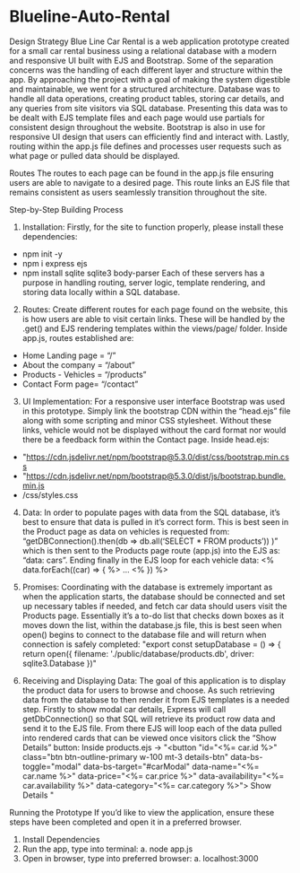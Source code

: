 # Blueline-Auto-Rental

Design Strategy
Blue Line Car Rental is a web application prototype created for a small car rental business using a relational database with a modern and responsive UI built with EJS and Bootstrap. Some of the separation concerns was the handling of each different layer and structure within the app. By approaching the project with a goal of making the system digestible and maintainable, we went for a structured architecture. 
Database was to handle all data operations, creating product tables, storing car details, and any queries from site visitors via SQL database. Presenting this data was to be dealt with EJS template files and each page would use partials for consistent design throughout the website. Bootstrap is also in use for responsive UI design that users can efficiently find and interact with. Lastly, routing within the app.js file defines and processes user requests such as what page or pulled data should be displayed. 

Routes
The routes to each page can be found in the app.js file ensuring users are able to navigate to a desired page. This route links an EJS file that remains consistent as users seamlessly transition throughout the site.

Step-by-Step Building Process
1. Installation: Firstly, for the site to function properly, please install these dependencies:
-	npm init -y
-	npm i express ejs
-	npm install sqlite sqlite3 body-parser
Each of these servers has a purpose in handling routing, server logic, template rendering, and storing data locally within a SQL database.
 
2. Routes: Create different routes for each page found on the website, this is how users are able to visit certain links. These will be handled by the .get() and EJS rendering templates within the views/page/ folder. 
Inside app.js, routes established are:
-	Home Landing page = “/”
-	About the company = “/about”
-	Products - Vehicles = “/products”
-	Contact Form page= “/contact”


3. UI Implementation: For a responsive user interface Bootstrap was used in this prototype. Simply link the bootstrap CDN within the “head.ejs” file along with some scripting and minor CSS stylesheet. Without these links, vehicle would not be displayed without the card format nor would there be a feedback form within the Contact page.
Inside head.ejs:
-	"https://cdn.jsdelivr.net/npm/bootstrap@5.3.0/dist/css/bootstrap.min.css
-	"https://cdn.jsdelivr.net/npm/bootstrap@5.3.0/dist/js/bootstrap.bundle.min.js
-	/css/styles.css


4. Data: In order to populate pages with data from the SQL database, it’s best to ensure that data is pulled in it’s correct form. This is best seen in the Product page as data on vehicles is requested from:
 	“getDBConnection().then(db => db.all(‘SELECT * FROM products’)) )” 
which is then sent to the Products page route (app.js) into the EJS as:
“data: cars”. 
Ending finally in the EJS loop for each vehicle data: 
<% data.forEach((car) => { %> … <% }) %>


5. Promises: Coordinating with the database is extremely important as when the application starts, the database should be connected and set up necessary tables if needed, and fetch car data should users visit the Products page. Essentially it’s a to-do list that checks down boxes as it moves down the list, within the database.js file, this is best seen when open() begins to connect to the database file and will return when connection is safely completed:
"export const setupDatabase = () => {
  return open({
    filename: './public/database/products.db',
    driver: sqlite3.Database 
})"


6. Receiving and Displaying Data: The goal of this application is to display the product data for users to browse and choose. As such retrieving data from the database to then render it from EJS templates is a needed step. Firstly to show modal car details, Express will call getDbConnection() so that SQL will retrieve its product row data and send it to the EJS file. From there EJS will loop each of the data pulled into rendered cards that can be viewed once visitors click the “Show Details” button:
Inside products.ejs ->
        "<button 
              "id="<%= car.id %>" 
              class="btn btn-outline-primary w-100 mt-3 details-btn" 
              data-bs-toggle="modal"
              data-bs-target="#carModal" 
              data-name="<%= car.name %>" 
              data-price="<%= car.price %>"
              data-availability="<%= car.availability %>" 
              data-category="<%= car.category %>">
              Show Details
       </button>"
   
Running the Prototype
If you’d like to view the application, ensure these steps have been completed and open it in a preferred browser.
1.	Install Dependencies
2.	Run the app, type into terminal: 
a.	node app.js
3.	Open in browser, type into preferred browser: 
a.	localhost:3000
 

